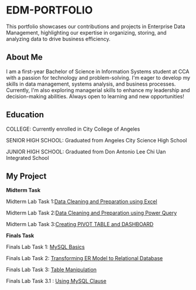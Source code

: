 # EDM-PORTFOLIO
This portfolio showcases our contributions and projects in Enterprise Data Management, highlighting our expertise in organizing, storing, and analyzing data to drive business efficiency.

## About Me
I am a first-year Bachelor of Science in Information Systems student at CCA with a passion for technology and problem-solving. I'm eager to develop my skills in data management, systems analysis, and business processes. Currently, I'm also exploring managerial skills to enhance my leadership and decision-making abilities. Always open to learning and new opportunities!

## Education
COLLEGE: Currently enrolled in City College of Angeles

SENIOR HIGH SCHOOL: Graduated from Angeles City Science High School

JUNIOR HIGH SCHOOL: Graduated from Don Antonio Lee Chi Uan Integrated School

## My Project
**Midterm Task**

Midterm Lab Task 1:[Data Cleaning and Preparation using Excel](https://artjohnamaro.github.io/Midterm-Task-1/) 

Midterm Lab Task 2:[Data Cleaning and Preparation using Power Query](https://artjohnamaro.github.io/Midterm-Task-2/)

Midterm Lab Task 3:[Creating PIVOT TABLE and DASHBOARD](https://artjohnamaro.github.io/Midterm-Task-3/)

**Finals Task**

Finals Lab Task 1: [MySQL Basics](https://artjohnamaro.github.io/Finals-Lab-Task-1/)

Finals Lab Task 2: [Transforming ER Model to Relational Database](https://artjohnamaro.github.io/Finals-Lab-Task-2/)

Finals Lab Task 3: [Table Manipulation](https://artjohnamaro.github.io/Finals-Lab-Task-3/)

Finals Lab Task 3.1 : [Using MySQL Clause](https://artjohnamaro.github.io/Final-Lab-Task-3.1/)
